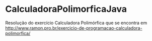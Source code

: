 CalculadoraPolimorficaJava
==========================

Resolução do exercício Calculadora Polimórfica que se encontra em http://www.ramon.pro.br/exercicio-de-programacao-calculadora-polimorfica/
